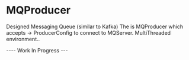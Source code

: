 # MQProducer
Designed Messaging Queue (similar to Kafka)
The is MQProducer which accepts -> ProducerConfig to connect to MQServer.
MultiThreaded environment.. 

---- Work In Progress --- 
